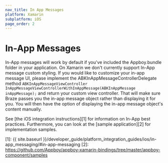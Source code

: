 ```yaml
---
nav_title: In App Messages
platform: Xamarin
subplatform: iOS
page_order: 2
---
```

# In-App Messages

In-App messages will work by default if you've included the Appboy.bundle folder in your application.  On Xamarin we don't currently support In-App message custom styling.  If you would like to customize your in-app message UI, please implement the ABKInAppMessageControllerDelegate method `ABKInAppMessageViewController InAppMessageViewControllerWithInAppMessage(ABKInAppMessage inAppMessage);` and return your custom view controller. That will make sure Braze passes you the in-app message object rather than displaying it for you. You will then have the option of displaying the in-app message object's content manually.

See [the iOS integration instructions][1] for information on In-App best practices.  Furthermore, you can look at the [sample application][2] for implementation samples.

[1]: {{ site.baseurl }}/developer_guide/platform_integration_guides/ios/in-app_messaging/#in-app-messaging
[2]: https://github.com/Appboy/appboy-xamarin-bindings/tree/master/appboy-component/samples
